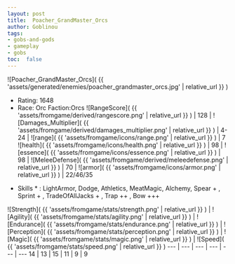 ```yaml
---
layout: post
title:  Poacher_GrandMaster_Orcs
author: Goblinou
tags:
- gobs-and-gods
- gameplay
- gobs
toc:  false
---
```


![Poacher_GrandMaster_Orcs]( {{ 'assets/generated/enemies/poacher_grandmaster_orcs.jpg' | relative_url }} )
- Rating: 1648
- Race: Orc  Faction:Orcs
![RangeScore]( {{ 'assets/fromgame/derived/rangescore.png' | relative_url }} ) | 128 | ![Damages_Multiplier]( {{ 'assets/fromgame/derived/damages_multiplier.png' | relative_url }} ) | 4-24 | ![range]( {{ 'assets/fromgame/icons/range.png' | relative_url }} ) | 7
![health]( {{ 'assets/fromgame/icons/health.png' | relative_url }} ) | 98 | ![essence]( {{ 'assets/fromgame/icons/essence.png' | relative_url }} ) | 98 | ![MeleeDefense]( {{ 'assets/fromgame/derived/meleedefense.png' | relative_url }} ) | 70 | ![armor]( {{ 'assets/fromgame/icons/armor.png' | relative_url }} ) | 22/46/35
* Skills * : LightArmor, Dodge, Athletics, MeatMagic, Alchemy, Spear + , Sprint + , TradeOfAllJacks + , Trap ++ , Bow +++ 

![Strength]( {{ 'assets/fromgame/stats/strength.png' | relative_url }} ) | ![Agility]( {{ 'assets/fromgame/stats/agility.png' | relative_url }} ) | ![Endurance]( {{ 'assets/fromgame/stats/endurance.png' | relative_url }} ) | ![Perception]( {{ 'assets/fromgame/stats/perception.png' | relative_url }} ) | ![Magic]( {{ 'assets/fromgame/stats/magic.png' | relative_url }} ) | ![Speed]( {{ 'assets/fromgame/stats/speed.png' | relative_url }} )
--- | --- | --- | --- | --- | ---
14 | 13 | 15 | 11 | 9 | 9
